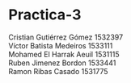 # Practica-3
Cristian Gutiérrez Gómez 1532397   
Víctor Batista Medeiros 1533111  
Mohamed El Harrak Aeuil 1531115  
Ruben Jimenez Bordon 1533441   
Ramon Ribas Casado 1531775
